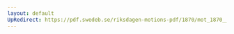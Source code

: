 ```yaml
---
layout: default
UpRedirect: https://pdf.swedeb.se/riksdagen-motions-pdf/1870/mot_1870__fk__00045/mot_1870__fk__00045_001.pdf
---
```

